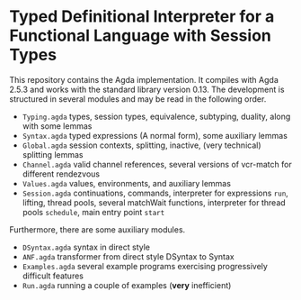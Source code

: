 # Typed Definitional Interpreter for a Functional Language with Session Types #

This repository contains the Agda implementation. It compiles with Agda 2.5.3 and works with the standard library version 0.13.
The development is structured in several modules and may be read in the following order.

  * `Typing.agda` types, session types, equivalence, subtyping, duality, along with some lemmas
  * `Syntax.agda` typed expressions (A normal form), some auxiliary lemmas
  * `Global.agda` session contexts, splitting, inactive, (very technical) splitting lemmas
  * `Channel.agda` valid channel references, several versions of vcr-match for different rendezvous
  * `Values.agda` values, environments, and auxiliary lemmas
  * `Session.agda` continuations, commands, interpreter for expressions `run`, lifting, thread pools, several matchWait functions, interpreter for thread pools `schedule`, main entry point `start`
  
Furthermore, there are some auxiliary modules.

  * `DSyntax.agda` syntax in direct style
  * `ANF.agda` transformer from direct style DSyntax to Syntax
  * `Examples.agda` several example programs exercising progressively difficult features
  * `Run.agda` running a couple of examples (**very** inefficient)
